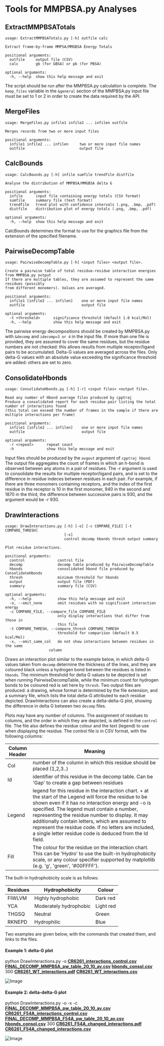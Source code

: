 # Tools for MMPBSA.py Analyses

## ExtractMMPBSATotals

	usage: ExtractMMPBSATotals.py [-h] outfile calc
	
	Extract frame-by-frame MMPSA/MMGBSA Energy Totals
	
	positional arguments:
	  outfile     output file (CSV)
	  calc        gb (for GBSA) or pb (for PBSA)
	
	optional arguments:
	  -h, --help  show this help message and exit

The script should be run after the MMPBSA.py calculation is complete. The `keep_files` variable in the `&general` section of the MMPBSA.py input file must be set to 1 or 2 in order to create the data required by the API.

## MergeFiles

	usage: MergeFiles.py infile1 infile2 ... infilen outfile

	Merges records from two or more input files

    positional arguments:
      infile1 infile2 ... infilen     two or more input file names
      outfile                         output file

## CalcBounds

	usage: CalcBounds.py [-h] infile sumfile trendfile distfile
	
	Analyse the distribution of MMPBSA/MMGBSA delta G
	
	positional arguments:
	  infile      input file containing energy totals (CSV format)
	  sumfile     summary file (text format)
	  trendfile   trend plot with confidence intervals (.png, .bmp, .pdf)
	  distfile    distribution plot of energy totals (.png, .bmp, .pdf)
	
	optional arguments:
	  -h, --help  show this help message and exit

CalcBounds determines the format to use for the graphics file from the extension of the specified filename.

## PairwiseDecompTable

	usage: PairwiseDecompTable.py [-h] <input files> <output file>.
	
	Create a pairwise table of total residue-residue interaction energies from MMPBSA.py output
	If there are multiple tables, they are assumed to represent the same residues (possibly 
    from different monomers). Values are averaged.
	
	positional arguments:
	  infile1 [infile2 ... infilen]    one or more input file names
	  outfile                          output file
	
	optional arguments:
	  -t <threshold>      significance threshold (default 1.0 kcal/Mol)
	  -h, --help          show this help message and exit
	
The pairwise energy decompositions should be created by MMPBSA.py with `&decomp` and `idecomp=3 or 4` in the input file. If more than one file is provided, they are assumed to cover the same residues, but the residue numbers are not checked: this allows results from multiple receptor/ligand pairs to be accumulated. Delta-G values are averaged across the files. Only delta-G values with an absolute value exceeding the significance threshold are added: others are set to zero. 

## ConsolidateHbonds

	usage: ConsolidateHbonds.py [-h] [-r] <input files> <output file>.
	
	Read any number of Hbond average files produced by cpptraj
	Produce a consolidated report for each residue pair listing the total number of interactions found
	(this total can exceed the number of frames in the sample if there are multiple interactions per frame)
	
	positional arguments:
	  infile1 [infile2 ... infilen]    one or more input file names
	  outfile                          output file
	
	optional arguments:
	  -r <repeat>      repeat count
	  -h               show this help message and exit

 Input files should be produced by the `avgout` argument of `cpptraj hbond`. The output file aggregates the count of frames in which an h-bond is observed between any atoms in a pair of residues. The -r argument is used to consolidate the results for multiple receptor/ligand pairs, and is set to the difference in residue indeces between residues in each pair. For example, if there are three monomers containing receptors, and the index of the first residue in the receptor is 10 in the first monomer, 940 in the second and 1870 in the third, the difference between successive pairs is 930, and the argument would be -r 930.


## DrawInteractions

	usage: DrawInteractions.py [-h] [-o] [-c COMPARE_FILE] [-t COMPARE_THRESH]
	                           [-x]
	                           control decomp hbonds thresh output summary
	
	Plot residue interactions.
	
	positional arguments:
	  control               control file
	  decomp                decomp table produced by PairwiseDecompTable
	  hbonds                consolidated hbond file produced by ConsolidateHbonds
	  thresh                minimum threshold for hbonds
	  output                output file (PDF)
	  summary               summary file (CSV)
	
	optional arguments:
	  -h, --help            show this help message and exit
	  -o, --omit_none       omit residues with no significant interaction energy
	  -c COMPARE_FILE, --compare_file COMPARE_FILE
	                        only display interactions that differ from those in
	                        this file
	  -t COMPARE_THRESH, --compare_thresh COMPARE_THRESH
	                        threshold for comparison (default 0.5 kcal/Mol)
	  -x, --omit_same_col   do not show interactions between residues in the same
                        column
Draws an interaction plot similar to the example below, in which delta-G values taken from `decomp` 
determine the thickness of the lines, and they are coloured black unless a hydrogen bond between the residues is
listed in `hbonds`. The minimum threshold for delta G values to be depicted is set when running PairwiseDecompTable, while the minimum count for hydrogen bonds to be coloured red is set here by `thresh`. Two
output files are produced: a drawing, whose format is determined by the file extension, and a summary file,
which lists the total delta-G attributed to each residue depicted.  DrawInteractions can also create a delta-delta-G plot, showing the difference in delta G between two `decomp` files.

Plots may have any number of columns. The assignment of residues to columns, and the order in which they
are depicted, is defined in the `control` file. The file also defines the residue colour and the text (legend)
to use when displaying the residue. The control file is in CSV format, with the following columns:

Column Header|Meaning
-------------|-------
Col|number of the column in which this residue should be placed (1,2,3..)
Id|identifier of this residue in the decomp table. Can be 'Gap' to create a gap between residues
Legend|legend for this residue in the interaction chart. + at the start of the Legend will force the residue to be shown even if it has no interaction energy and -o is specified. The legend must contain a number, representing the residue number to display. It may additionally contain letters, which are assumed to represent the residue code. If no letters are included, a single letter residue code is deduced from the Id field.
Fill|The colour for the residue on the interaction chart. This can be 'Hydro' to use the built-in hydrophobicity scale, or any colour specifier supported by matplotlib (e.g. 'g', 'green', '#00FFFF').

The built-in hydrophobicity scale is as follows:

Residues|Hydrophobicity|Colour
--------|--------------|------
FIWLVM|Highly hydrophobic|Dark red
YCA|Moderately hydrophobic|Light red
THGSQ|Neutral|Green
RKNEPD|Hydrophilic|Blue

Two examples are given below, with the commands that created them, and links to the files.

#### Example 1: delta-G plot

python DrawInteractions.py -o [**CR6261_interactions_control.csv**](../test/CR6261_interactions_control.csv) [**FINAL_DECOMP_MMPBSA_pw_table_20_10_av.csv**](../test/FINAL_DECOMP_MMPBSA_pw_table_20_10_av.csv.golden) [**hbonds_consol.csv**](../test/hbonds_consol.csv.golden) 300 [**CR6261_WT_interactions.pdf**](CR6261_WT_interactions.pdf) [**CR6261_WT_interactions.csv**](CR6261_WT_interactions.csv)

![Image](https://rawgit.com/williamdlees/AmberUtils/master/docs/CR6261_WT_interactions.png)

#### Example 2: delta-delta-G plot

python DrawInteractions.py -o -x -c [**FINAL_DECOMP_MMPBSA_pw_table_20_10_av.csv**](../test/FINAL_DECOMP_MMPBSA_pw_table_20_10_av.csv.golden) [**CR6261_F54A_interactions_control.csv**](../test/CR6261_F54A_interactions_control.csv) [**FINAL_DECOMP_MMPBSA_F54A_pw_table_20_10_av.csv**](../test/FINAL_DECOMP_MMPBSA_F54A_pw_table_20_10_av.csv) [**hbonds_consol.csv**](../test/hbonds_consol.csv.golden) 300 [**CR6261_F54A_changed_interactions.pdf**](CR6261_F54A_changed_interactions.pdf) [**CR6261_F54A_changed_interactions.csv**](CR6261_F54A_changed_interactions.csv)

![Image](https://rawgit.com/williamdlees/AmberUtils/master/docs/CR6261_F54A_changed_interactions.png)



